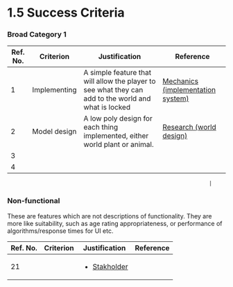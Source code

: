 # 1.5 Success Criteria

### Broad Category 1

| Ref. No. | Criterion    | Justification                                                                                        | Reference                                                                         |
| -------- | ------------ | ---------------------------------------------------------------------------------------------------- | --------------------------------------------------------------------------------- |
| 1        | Implementing | A simple feature that will allow the player to see what they can add to the world and what is locked | [Mechanics (implementation system)](1.4a-features-of-the-proposed-solution.md)    |
| 2        | Model design | A low poly design for each thing implemented, either world plant or animal.                          | [Research (world design)](1.3-research-the-problem.md#world-design-and-art-style) |
| 3        |              |                                                                                                      |                                                                                   |
| 4        |              |                                                                                                      |                                                                                   |

```
                                                                 |
```

### Non-functional

These are features which are not descriptions of functionality. They are more like suitability, such as age rating appropriateness, or performance of algorithms/response times for UI etc.

| Ref. No. | Criterion | Justification                                                  | Reference |
| -------- | --------- | -------------------------------------------------------------- | --------- |
| 21       |           | <ul><li><a href="1.2-stakeholders.md">Stakholder</a></li></ul> |           |
